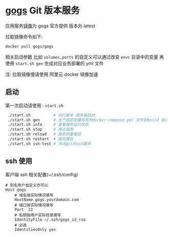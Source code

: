 # [gogs](https://github.com/gogs/gogs) Git 版本服务

应用服务[镜像](https://hub.docker.com/r/gogs/gogs)为 gogs 官方提供 版本为 latest

拉取镜像命令如下:

```bash
docker pull gogs/gogs
```

相关启动参数 比如 `volumes,ports` 的自定义可以通过改变 `envs` 目录中的变量
再使用 `start.sh gen` 生成对应业务部署的 yml 文件

注: 拉取镜像慢请使用 阿里云 docker 镜像加速

## 启动

第一次启动请使用 : `start.sh`

```bash
 ./start.sh          # 运行脚本 服务器启动
 ./start.sh gen      # 生产固定配置信息的docker-compose.yml 文件到build 目录中
 ./start.sh info     # 查看服务运行状态
 ./start.sh stop     # 停止服务
 ./start.sh reload   # 服务热重重启
 ./start.sh restart  # 服务重启
 ./start.sh ssh-test # 测试git的ssh服务
```

## ssh 使用

客户端 ssh 相关配置(~/.ssh/config)

```config
# 别名用户自定义亦可以
Host gogs
    # 域名按实际情况填写
    HostName gogs.yourdomain.com
    # 端口按实际情况填写
    Port  22
    # 私钥按用户实际目录填写
    IdentityFile ~/.ssh/gogs_id_rsa
    # 必选
    IdentitiesOnly yes
```

